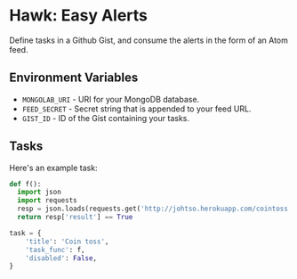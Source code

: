 Hawk: Easy Alerts
=====================

Define tasks in a Github Gist, and consume the alerts in the form of an Atom feed.


Environment Variables
---------------------

- `MONGOLAB_URI` - URI for your MongoDB database.
- `FEED_SECRET` - Secret string that is appended to your feed URL.
- `GIST_ID` - ID of the Gist containing your tasks.


Tasks
-----

Here's an example task:

```python
def f():
  import json
  import requests
  resp = json.loads(requests.get('http://johtso.herokuapp.com/cointoss').text)
  return resp['result'] == True

task = {
    'title': 'Coin toss',
    'task_func': f,
    'disabled': False,
}
```